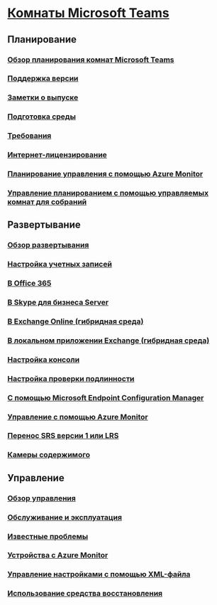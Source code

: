 # [Комнаты Microsoft Teams](index.md)
## Планирование
### [Обзор планирования комнат Microsoft Teams](rooms-plan.md)
### [Поддержка версии](rooms-lifecycle-support.md)
### [Заметки о выпуске](rooms-release-note.md)
### [Подготовка среды](rooms-prep.md)
### [Требования](requirements.md)
### [Интернет-лицензирование](rooms-licensing.md)
### [Планирование управления с помощью Azure Monitor](azure-monitor-plan.md)
### [Управление планированием с помощью управляемых комнат для собраний](managed-meeting-rooms.md)

## Развертывание
### [Обзор развертывания](rooms-deploy.md)
### [Настройка учетных записей](rooms-configure-accounts.md)
### [В Office 365](with-office-365.md)
### [В Skype для бизнеса Server](with-skype-for-business-server-2015.md)
### [В Exchange Online (гибридная среда)](with-exchange-online.md)
### [В локальном приложении Exchange (гибридная среда)](with-exchange-on-premises.md)
### [Настройка консоли](console.md)
### [Настройка проверки подлинности](rooms-authentication.md)
### [С помощью Microsoft Endpoint Configuration Manager](rooms-scale.md)
### [Управление с помощью Azure Monitor](azure-monitor-deploy.md)
### [Перенос SRS версии 1 или LRS](lrs-migration.md)
### [Камеры содержимого](content-camera.md)

## Управление
### [Обзор управления](rooms-manage.md)
### [Обслуживание и эксплуатация](rooms-operations.md)
### [Известные проблемы](known-issues.md)
### [Устройства с Azure Monitor](azure-monitor-manage.md)
### [Управление настройками с помощью XML-файла](xml-config-file.md)
### [Использование средства восстановления](recovery-tool.md)

